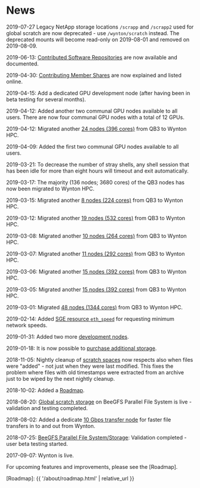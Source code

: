 # News

2019-07-27 Legacy NetApp storage locations `/scrapp` and `/scrapp2` used for global scratch are now deprecated - use `/wynton/scratch` instead.  The deprecated mounts will become read-only on 2019-08-01 and removed on 2019-08-09.<br/>

2019-06-13: <a href="{{ '/software/software-repositories.html' | relative_url }}">Contributed Software Repositories</a> are now available and documented.<br/>

2019-04-30: <a href="{{ '/about/shares.html' | relative_url }}">Contributing Member Shares</a> are now explained and listed online.<br/>

2019-04-15: Add a dedicated GPU development node (after having been in beta testing for several months).<br/>

2019-04-12: Added another two communal GPU nodes available to all users.  There are now four communal GPU nodes with a total of 12 GPUs.<br/>

2019-04-12: Migrated another <a href="{{ '/about/specs.html' | relative_url }}">24 nodes (396 cores)</a> from QB3 to Wynton HPC.<br/>

2019-04-09: Added the first two communal GPU nodes available to all users.<br/>

2019-03-21: To decrease the number of stray shells, any shell session that has been idle for more than eight hours will timeout and exit automatically.<br/>

2019-03-17: The majority (136 nodes; 3680 cores) of the QB3 nodes has now been migrated to Wynton HPC.<br/>

2019-03-15: Migrated another <a href="{{ '/about/specs.html' | relative_url }}">8 nodes (224 cores)</a> from QB3 to Wynton HPC.<br/>

2019-03-12: Migrated another <a href="{{ '/about/specs.html' | relative_url }}">19 nodes (532 cores)</a> from QB3 to Wynton HPC.<br/>

2019-03-08: Migrated another <a href="{{ '/about/specs.html' | relative_url }}">10 nodes (264 cores)</a> from QB3 to Wynton HPC.<br/>

2019-03-07: Migrated another <a href="{{ '/about/specs.html' | relative_url }}">11 nodes (292 cores)</a> from QB3 to Wynton HPC.<br/>

2019-03-06: Migrated another <a href="{{ '/about/specs.html' | relative_url }}">15 nodes (392 cores)</a> from QB3 to Wynton HPC.<br/>

2019-03-05: Migrated another <a href="{{ '/about/specs.html' | relative_url }}">15 nodes (392 cores)</a> from QB3 to Wynton HPC.<br/>

2019-03-01: Migrated <a href="{{ '/about/specs.html' | relative_url }}">48 nodes (1344 cores)</a> from QB3 to Wynton HPC.<br/>

2019-02-14: Added <a href="{{ '/scheduler/submit-jobs.html' | relative_url }}">SGE resource `eth_speed`</a> for requesting minimum network speeds.<br/>

2019-01-31: Added two more <a href="{{ '/about/specs.html' | relative_url }}">development nodes</a>.<br/>

2019-01-18: It is now possible to <a href="{{ '/about/pricing-storage.html' | relative_url }}">purchase additional storage</a>.<br/>

2018-11-05: Nightly cleanup of <a href="{{ '/about/specs.html#scratch-storage' | relative_url }}">scratch spaces</a> now respects also when files were "added" - not just when they were last modified.  This fixes the problem where files with old timestamps were extracted from an archive just to be wiped by the next nightly cleanup.<br/>

2018-10-02: Added a <a href="{{ '/about/roadmap.html' | relative_url }}">Roadmap</a>.<br/>

2018-08-20: <a href="{{ '/about/specs.html#scratch-storage' | relative_url }}">Global scratch storage</a> on BeeGFS Parallel File System is live - validation and testing completed.<br/>

2018-08-02: Added a dedicate <a href="{{ '/about/specs.html#data-transfer-nodes' | relative_url }}">10 Gbps transfer node</a> for faster file transfers in to and out from Wynton.<br/>

2018-07-25: <a href="{{ '/about/specs.html#scratch-storage' | relative_url }}">BeeGFS Parallel File System/Storage</a>: Validation completed - user beta testing started.<br/>

2017-09-07: Wynton is live.


For upcoming features and improvements, please see the [Roadmap].


[Roadmap]: {{ '/about/roadmap.html' | relative_url }}
